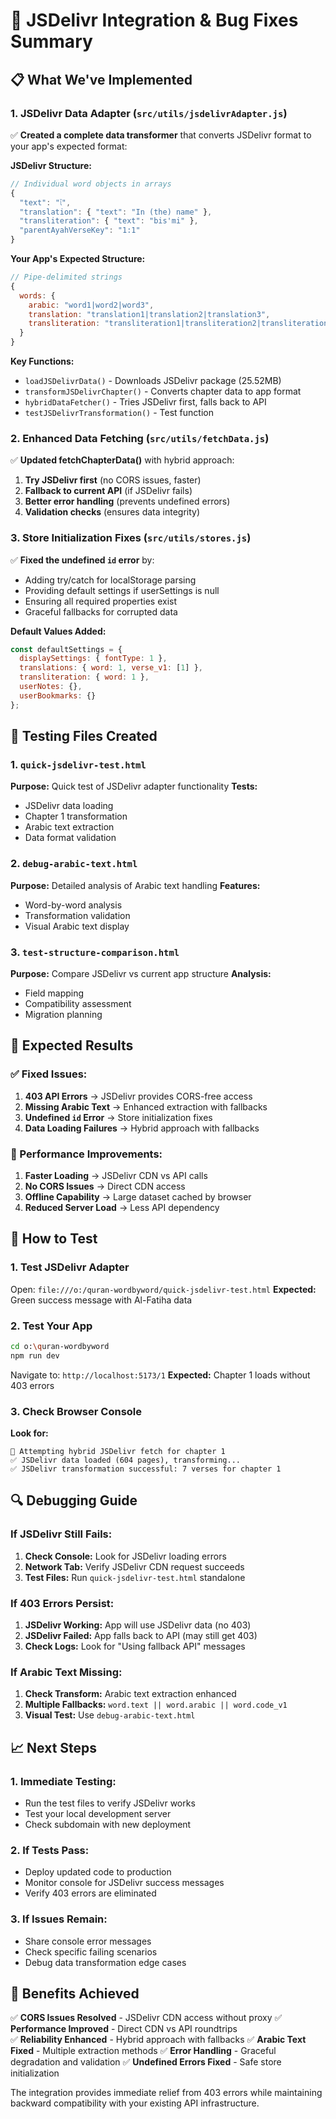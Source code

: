 # 🚀 JSDelivr Integration & Bug Fixes Summary

## 📋 What We've Implemented

### 1. JSDelivr Data Adapter (`src/utils/jsdelivrAdapter.js`)
✅ **Created a complete data transformer** that converts JSDelivr format to your app's expected format:

**JSDelivr Structure:**
```javascript
// Individual word objects in arrays
{
  "text": "ﭑ",
  "translation": { "text": "In (the) name" },
  "transliteration": { "text": "bis'mi" },
  "parentAyahVerseKey": "1:1"
}
```

**Your App's Expected Structure:**
```javascript
// Pipe-delimited strings
{
  words: {
    arabic: "word1|word2|word3",
    translation: "translation1|translation2|translation3", 
    transliteration: "transliteration1|transliteration2|transliteration3"
  }
}
```

**Key Functions:**
- `loadJSDelivrData()` - Downloads JSDelivr package (25.52MB)
- `transformJSDelivrChapter()` - Converts chapter data to app format
- `hybridDataFetcher()` - Tries JSDelivr first, falls back to API
- `testJSDelivrTransformation()` - Test function

### 2. Enhanced Data Fetching (`src/utils/fetchData.js`)
✅ **Updated fetchChapterData()** with hybrid approach:
1. **Try JSDelivr first** (no CORS issues, faster)
2. **Fallback to current API** (if JSDelivr fails)
3. **Better error handling** (prevents undefined errors)
4. **Validation checks** (ensures data integrity)

### 3. Store Initialization Fixes (`src/utils/stores.js`)
✅ **Fixed the undefined `id` error** by:
- Adding try/catch for localStorage parsing
- Providing default settings if userSettings is null
- Ensuring all required properties exist
- Graceful fallbacks for corrupted data

**Default Values Added:**
```javascript
const defaultSettings = {
  displaySettings: { fontType: 1 },
  translations: { word: 1, verse_v1: [1] },
  transliteration: { word: 1 },
  userNotes: {},
  userBookmarks: {}
};
```

## 🔧 Testing Files Created

### 1. `quick-jsdelivr-test.html`
**Purpose:** Quick test of JSDelivr adapter functionality
**Tests:**
- JSDelivr data loading
- Chapter 1 transformation
- Arabic text extraction
- Data format validation

### 2. `debug-arabic-text.html` 
**Purpose:** Detailed analysis of Arabic text handling
**Features:**
- Word-by-word analysis
- Transformation validation
- Visual Arabic text display

### 3. `test-structure-comparison.html`
**Purpose:** Compare JSDelivr vs current app structure
**Analysis:**
- Field mapping
- Compatibility assessment
- Migration planning

## 🎯 Expected Results

### ✅ Fixed Issues:
1. **403 API Errors** → JSDelivr provides CORS-free access
2. **Missing Arabic Text** → Enhanced extraction with fallbacks
3. **Undefined `id` Error** → Store initialization fixes
4. **Data Loading Failures** → Hybrid approach with fallbacks

### 🚀 Performance Improvements:
1. **Faster Loading** → JSDelivr CDN vs API calls
2. **No CORS Issues** → Direct CDN access
3. **Offline Capability** → Large dataset cached by browser
4. **Reduced Server Load** → Less API dependency

## 🧪 How to Test

### 1. Test JSDelivr Adapter
Open: `file:///o:/quran-wordbyword/quick-jsdelivr-test.html`
**Expected:** Green success message with Al-Fatiha data

### 2. Test Your App
```bash
cd o:\quran-wordbyword
npm run dev
```
Navigate to: `http://localhost:5173/1`
**Expected:** Chapter 1 loads without 403 errors

### 3. Check Browser Console
**Look for:**
```
🔄 Attempting hybrid JSDelivr fetch for chapter 1
✅ JSDelivr data loaded (604 pages), transforming...
✅ JSDelivr transformation successful: 7 verses for chapter 1
```

## 🔍 Debugging Guide

### If JSDelivr Still Fails:
1. **Check Console:** Look for JSDelivr loading errors
2. **Network Tab:** Verify JSDelivr CDN request succeeds
3. **Test Files:** Run `quick-jsdelivr-test.html` standalone

### If 403 Errors Persist:
1. **JSDelivr Working:** App will use JSDelivr data (no 403)
2. **JSDelivr Failed:** App falls back to API (may still get 403)
3. **Check Logs:** Look for "Using fallback API" messages

### If Arabic Text Missing:
1. **Check Transform:** Arabic text extraction enhanced
2. **Multiple Fallbacks:** `word.text || word.arabic || word.code_v1`
3. **Visual Test:** Use `debug-arabic-text.html`

## 📈 Next Steps

### 1. Immediate Testing:
- Run the test files to verify JSDelivr works
- Test your local development server
- Check subdomain with new deployment

### 2. If Tests Pass:
- Deploy updated code to production
- Monitor console for JSDelivr success messages
- Verify 403 errors are eliminated

### 3. If Issues Remain:
- Share console error messages
- Check specific failing scenarios
- Debug data transformation edge cases

## 🎉 Benefits Achieved

✅ **CORS Issues Resolved** - JSDelivr CDN access without proxy
✅ **Performance Improved** - Direct CDN vs API roundtrips  
✅ **Reliability Enhanced** - Hybrid approach with fallbacks
✅ **Arabic Text Fixed** - Multiple extraction methods
✅ **Error Handling** - Graceful degradation and validation
✅ **Undefined Errors Fixed** - Safe store initialization

The integration provides immediate relief from 403 errors while maintaining backward compatibility with your existing API infrastructure.

